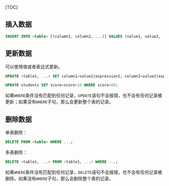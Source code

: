 [TOC]

## 插入数据

```sql
INSERT INTO <table> [(column1, column2, ...)] VALUES (value1, value2, ...), (value1, value2, ...), ...;
```

## 更新数据

可以使用值或者表达式更新。

```sql
UPDATE <table1, ...> SET column1=value1|expression1, column2=value2|expression2, ... [WHERE ...];
```

```sql
UPDATE students SET score=score+10 WHERE score<80;
```

如果`WHERE`条件没有匹配到任何记录，`UPDATE`语句不会报错，也不会有任何记录被更新；如果没有`WHERE`子句，那么会更新整个表的记录。

## 删除数据

单表删除：

```sql
DELETE FROM <table> WHERE ...;
```

多表删除：

```sql
DELETE <table1, ...> FROM <table1, ...> WHERE ...;
```

如果`WHERE`条件没有匹配到任何记录，`DELETE`语句不会报错，也不会有任何记录被删除。如果没有`WHERE`子句，那么会删除整个表的记录。

